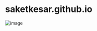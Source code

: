 # saketkesar.github.io
![image](https://user-images.githubusercontent.com/93246904/163535135-4931d0c9-058f-4f00-8b19-4d6b979ffea4.png)
